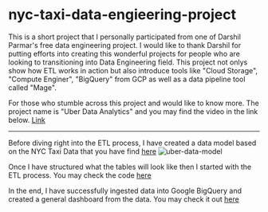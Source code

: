 # nyc-taxi-data-engieering-project

This is a short project that I personally participated from one of Darshil Parmar's free data engineering project. 
I would like to thank Darshil for putting efforts into creating this wonderful projects for people who are looking to transitioning into Data Engineering field. This project not onlys show how ETL works in action but also introduce tools like "Cloud Storage", "Compute Enginer", "BigQuery" from GCP as well as a data pipeline tool called "Mage". 

For those who stumble across this project and would like to know more. The project name is  "Uber Data Analytics" and you may find the video in the link below. 
[Link](https://www.youtube.com/watch?v=WpQECq5Hx9g&list=WL&index=5&t=38s&ab_channel=DarshilParmar)

----------------------------------------------------------------------------------------

Before diving right into the ETL process, I have created a data model based on the NYC Taxi Data that you have find [here](https://www.nyc.gov/site/tlc/about/tlc-trip-record-data.page)
![uber-data-model](https://github.com/jerryttt929/nyc-taxi-data-engieering-project/assets/67589509/5611fc21-76d8-4745-a56c-e7c4e9907089)

Once I have structured what the tables will look like then I started with the ETL process.
You may check the code [here](https://github.com/jerryttt929/nyc-taxi-data-engieering-project/blob/main/nyc-taxi-data-project.ipynb)


In the end, I have successfully ingested data into Google BigQuery and created a general dashboard from the data.
You may check it out [here](https://lookerstudio.google.com/reporting/6b106701-878d-42f7-b41d-f902b68d4fb1)
